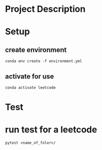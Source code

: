 # Project Description

# Setup
## create environment
`conda env create -f environment.yml`

## activate for use
`conda activate leetcode`

# Test
# run test for a leetcode
`pytest <name_of_foler>/`
